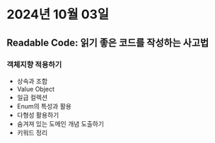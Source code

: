 # 2024년 10월 03일

## Readable Code: 읽기 좋은 코드를 작성하는 사고법

### 객체지향 적용하기

- 상속과 조합
- Value Object
- 일급 컬렉션
- Enum의 특성과 활용
- 다형성 활용하기
- 숨겨져 있는 도메인 개념 도출하기
- 키워드 정리
